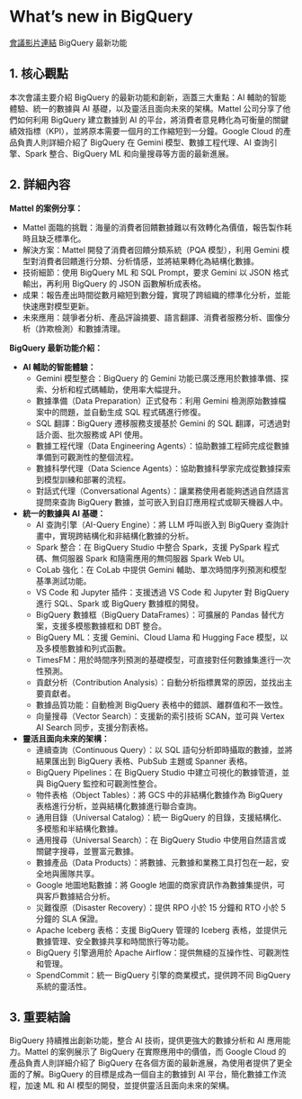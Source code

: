 # What’s new in BigQuery
[會議影片連結](https://www.youtube.com/watch?v=ds7fNK3m_dg)
BigQuery 最新功能

## 1. 核心觀點

本次會議主要介紹 BigQuery 的最新功能和創新，涵蓋三大重點：AI 輔助的智能體驗、統一的數據與 AI 基礎，以及靈活且面向未來的架構。Mattel 公司分享了他們如何利用 BigQuery 建立數據到 AI 的平台，將消費者意見轉化為可衡量的關鍵績效指標（KPI），並將原本需要一個月的工作縮短到一分鐘。Google Cloud 的產品負責人則詳細介紹了 BigQuery 在 Gemini 模型、數據工程代理、AI 查詢引擎、Spark 整合、BigQuery ML 和向量搜尋等方面的最新進展。

## 2. 詳細內容

**Mattel 的案例分享：**

*   Mattel 面臨的挑戰：海量的消費者回饋數據難以有效轉化為價值，報告製作耗時且缺乏標準化。
*   解決方案：Mattel 開發了消費者回饋分類系統（PQA 模型），利用 Gemini 模型對消費者回饋進行分類、分析情感，並將結果轉化為結構化數據。
*   技術細節：使用 BigQuery ML 和 SQL Prompt，要求 Gemini 以 JSON 格式輸出，再利用 BigQuery 的 JSON 函數解析成表格。
*   成果：報告產出時間從數月縮短到數分鐘，實現了跨組織的標準化分析，並能快速應對模型更新。
*   未來應用：競爭者分析、產品評論摘要、語言翻譯、消費者服務分析、圖像分析（詐欺檢測）和數據清理。

**BigQuery 最新功能介紹：**

*   **AI 輔助的智能體驗：**
    *   Gemini 模型整合：BigQuery 的 Gemini 功能已廣泛應用於數據準備、探索、分析和程式碼輔助，使用率大幅提升。
    *   數據準備（Data Preparation）正式發布：利用 Gemini 檢測原始數據檔案中的問題，並自動生成 SQL 程式碼進行修復。
    *   SQL 翻譯：BigQuery 遷移服務支援基於 Gemini 的 SQL 翻譯，可透過對話介面、批次服務或 API 使用。
    *   數據工程代理（Data Engineering Agents）：協助數據工程師完成從數據準備到可觀測性的整個流程。
    *   數據科學代理（Data Science Agents）：協助數據科學家完成從數據探索到模型訓練和部署的流程。
    *   對話式代理（Conversational Agents）：讓業務使用者能夠透過自然語言提問來查詢 BigQuery 數據，並可嵌入到自訂應用程式或聊天機器人中。
*   **統一的數據與 AI 基礎：**
    *   AI 查詢引擎（AI-Query Engine）：將 LLM 呼叫嵌入到 BigQuery 查詢計畫中，實現跨結構化和非結構化數據的分析。
    *   Spark 整合：在 BigQuery Studio 中整合 Spark，支援 PySpark 程式碼、無伺服器 Spark 和隨需應用的無伺服器 Spark Web UI。
    *   CoLab 強化：在 CoLab 中提供 Gemini 輔助、單次時間序列預測和模型基準測試功能。
    *   VS Code 和 Jupyter 插件：支援透過 VS Code 和 Jupyter 對 BigQuery 進行 SQL、Spark 或 BigQuery 數據框的開發。
    *   BigQuery 數據框（BigQuery DataFrames）：可擴展的 Pandas 替代方案，支援多模態數據框和 DBT 整合。
    *   BigQuery ML：支援 Gemini、Cloud Llama 和 Hugging Face 模型，以及多模態數據和列式函數。
    *   TimesFM：用於時間序列預測的基礎模型，可直接對任何數據集進行一次性預測。
    *   貢獻分析（Contribution Analysis）：自動分析指標異常的原因，並找出主要貢獻者。
    *   數據品質功能：自動檢測 BigQuery 表格中的錯誤、離群值和不一致性。
    *   向量搜尋（Vector Search）：支援新的索引技術 SCAN，並可與 Vertex AI Search 同步，支援分割表格。
*   **靈活且面向未來的架構：**
    *   連續查詢（Continuous Query）：以 SQL 語句分析即時攝取的數據，並將結果匯出到 BigQuery 表格、PubSub 主題或 Spanner 表格。
    *   BigQuery Pipelines：在 BigQuery Studio 中建立可視化的數據管道，並與 BigQuery 監控和可觀測性整合。
    *   物件表格（Object Tables）：將 GCS 中的非結構化數據作為 BigQuery 表格進行分析，並與結構化數據進行聯合查詢。
    *   通用目錄（Universal Catalog）：統一 BigQuery 的目錄，支援結構化、多模態和半結構化數據。
    *   通用搜尋（Universal Search）：在 BigQuery Studio 中使用自然語言或關鍵字搜尋，並豐富元數據。
    *   數據產品（Data Products）：將數據、元數據和業務工具打包在一起，安全地與團隊共享。
    *   Google 地圖地點數據：將 Google 地圖的商家資訊作為數據集提供，可與客戶數據結合分析。
    *   災難復原（Disaster Recovery）：提供 RPO 小於 15 分鐘和 RTO 小於 5 分鐘的 SLA 保證。
    *   Apache Iceberg 表格：支援 BigQuery 管理的 Iceberg 表格，並提供元數據管理、安全數據共享和時間旅行等功能。
    *   BigQuery 引擎適用於 Apache Airflow：提供無縫的互操作性、可觀測性和管理。
    *   SpendCommit：統一 BigQuery 引擎的商業模式，提供跨不同 BigQuery 系統的靈活性。

## 3. 重要結論

BigQuery 持續推出創新功能，整合 AI 技術，提供更強大的數據分析和 AI 應用能力。Mattel 的案例展示了 BigQuery 在實際應用中的價值，而 Google Cloud 的產品負責人則詳細介紹了 BigQuery 在各個方面的最新進展，為使用者提供了更全面的了解。BigQuery 的目標是成為一個自主的數據到 AI 平台，簡化數據工作流程，加速 ML 和 AI 模型的開發，並提供靈活且面向未來的架構。
